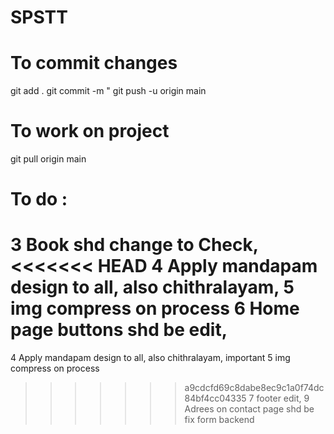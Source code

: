 # SPSTT

# To commit changes
git add .
git commit -m "<Commit message>
git push -u origin main

# To work on project
git pull origin main

# To do : 


3 Book shd change to Check,
<<<<<<< HEAD
4 Apply mandapam design to all, also chithralayam,
5 img compress on process
6 Home page buttons shd be edit,
=======
4 Apply mandapam design to all, also chithralayam, important
5 img compress on process
>>>>>>> a9cdcfd69c8dabe8ec9c1a0f74dc84bf4cc04335
7 footer edit,
9 Adrees on contact page shd be fix
form backend

